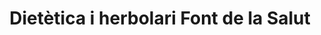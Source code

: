 ---
title: "Dietètica i herbolari Font de la Salut"
url: /valls/dietetica-i-herbolari-font-de-la-salut/
shop: herbolario
---